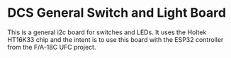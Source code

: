 # DCS General Switch and Light Board
This is a general i2c board for switches and LEDs.  It uses the Holtek HT16K33 chip and the intent is to use this board with the ESP32 controller from the F/A-18C UFC project. 
